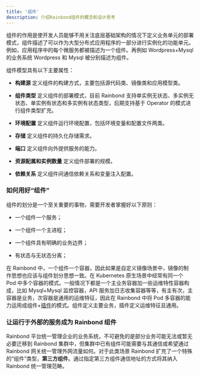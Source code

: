 ```yaml
---
title: '组件'
description: 介绍Rainbond组件的概念和设计思考
---
```


组件的作用是使开发人员能够不用关注底层基础架构的情况下定义业务单元的部署模式，组件描述了可以作为大型分布式应用程序的一部分进行实例化的功能单元。例如，应用程序中的每个微服务都被描述为一个组件。再例如 Wordpress+Mysql 的业务系统 Wordpress 和 Mysql 被分别描述为组件。

组件模型具有以下主要属性：

- <b>构建源</b> 定义组件的构建方式，主要包括源代码类、镜像类和应用模型类。

- <b>组件类型</b> 定义组件的部署模式，目前 Rainbond 支持单实例无状态、多实例无状态、单实例有状态和多实例有状态类型，后期支持基于 Operator 的模式进行组件类型扩充。

- <b>环境配置</b> 定义组件运行环境配置，包括环境变量和配置文件两类。

- <b>存储</b> 定义组件的持久化存储需求。

- <b>端口</b> 定义组件向外提供服务的能力。

- <b>资源配属和实例数量</b> 定义组件部署的规模。

- <b>依赖关系</b> 定义组件间通信依赖关系和变量注入配置。

### 如何用好“组件”

组件的划分是一个至关重要的事物，需要开发者掌握好以下原则：

- 一个组件一个服务；

- 一个组件一个主进程；

- 一个组件具有明确的业务边界；

- 有状态与无状态分离；

在 Rainbond 中，一个组件一个容器，因此如果是自定义镜像场景中，镜像的制作思想也应该与组件划分思想一致。在 Kubernetes 原生场景中经常有同一个 Pod 中多个容器的模式。一般情况下都是一个主业务容器加一些运维特性容器构成，比如 Mysql+Mysql 监控容器，API 服务加日志收集容器等等，有主有次，主容器是业务，次容器是通用的运维特征，因此在 Rainbond 中将 Pod 多容器的能力运用成组件+[插件](./plugin/)的模式。组件定义主要业务，插件定义运维特征且通用。

### 让运行于外部的服务成为 Rainbond 组件

Rainbond 平台统一管理企业的业务系统，不可避免的是部分业务可能无法或暂无必要迁移到 Rainbond 集群中，但集群中已有组件可能需要与其通信或希望通过 Rainbond 网关统一管理外网流量如何。对于此类场景 Rainbond 扩充了一个特殊的“组件”类型，<b>第三方组件</b>。通过指定第三方组件通信地址的方式将其纳入 Rainbond 统一管理范畴。
